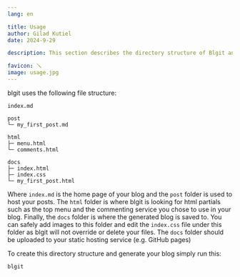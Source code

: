 ```yaml
---
lang: en 

title: Usage
author: Gilad Kutiel
date: 2024-9-29

description: This section describes the directory structure of Blgit and its basic usage. It covers how the files and folders are organized and provides guidance on how to use the tool effectively for managing your blog.

favicon: 🪛
image: usage.jpg
---
```


blgit uses the following file structure:
```
index.md

post
└─ my_first_post.md

html
├─ menu.html
└─ comments.html

docs
├─ index.html
├─ index.css
└─ my_first_post.html
```

Where `index.md` is the home page of your blog and the `post` folder is used to host your posts. 
The `html` folder is where blgit is looking for html partials such as the top menu and the commenting service you chose to use in your blog.
Finally, the `docs` folder is where the generated blog is saved to. 
You can safely add images to this folder and edit the `index.css` file under this folder as blgit will not override or delete your files. The `docs` folder should be uploaded to your static hosting service (e.g. GitHub pages) 

To create this directory structure and generate your blog simply run this:
```
blgit
```